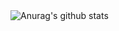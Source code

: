 <img align="center" src="https://github-readme-stats.vercel.app/api?username=asur4s&show_icons=true&include_all_commits=true&theme=buefy&hide_border=true" alt="Anurag's github stats" />
